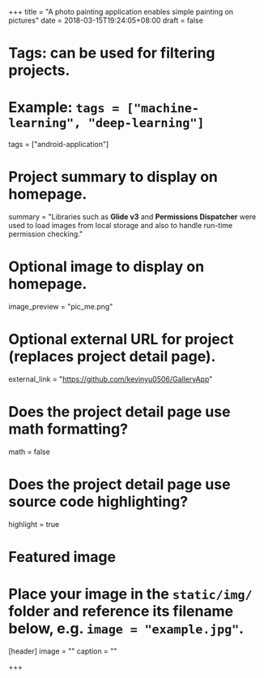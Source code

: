 +++
title = "A photo painting application enables simple painting on pictures"
date = 2018-03-15T19:24:05+08:00
draft = false

# Tags: can be used for filtering projects.
# Example: `tags = ["machine-learning", "deep-learning"]`
tags = ["android-application"]

# Project summary to display on homepage.
summary = "Libraries such as **Glide v3** and **Permissions Dispatcher** were used to load images from local storage and also to handle run-time permission checking."

# Optional image to display on homepage.
image_preview = "pic_me.png"

# Optional external URL for project (replaces project detail page).
external_link = "https://github.com/kevinyu0506/GalleryApp"

# Does the project detail page use math formatting?
math = false

# Does the project detail page use source code highlighting?
highlight = true

# Featured image
# Place your image in the `static/img/` folder and reference its filename below, e.g. `image = "example.jpg"`.
[header]
image = ""
caption = ""

+++
